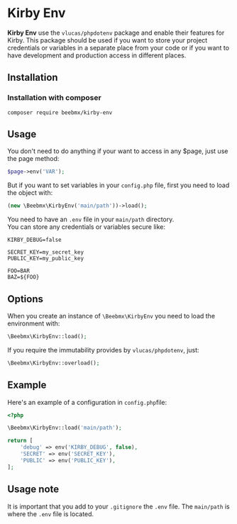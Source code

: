 # Kirby Env

**Kirby Env** use the `vlucas/phpdotenv` package and enable their features for Kirby.
This package should be used if you want to store your project credentials or variables in a separate place from your code or if you want to have development and production access in different places.

## Installation

### Installation with composer

```ssh
composer require beebmx/kirby-env
```

## Usage

You don't need to do anything if your want to access in any $page, just use the page method:

```php
$page->env('VAR');
```

But if you want to set variables in your `config.php` file, first you need to load the object with:

```php
(new \Beebmx\KirbyEnv('main/path'))->load();
```

You need to have an `.env` file in your `main/path` directory.  
You can store any credentials or variables secure like:

```ssh
KIRBY_DEBUG=false

SECRET_KEY=my_secret_key
PUBLIC_KEY=my_public_key

FOO=BAR
BAZ=${FOO}
```


## Options

When you create an instance of `\Beebmx\KirbyEnv` you need to load the environment with:

```php
\Beebmx\KirbyEnv::load();
```

If you require the immutability provides by `vlucas/phpdotenv`, just:

```php
\Beebmx\KirbyEnv::overload();
```

## Example

Here's an example of a configuration in `config.php`file:

```php
<?php

\Beebmx\KirbyEnv::load('main/path');

return [
    'debug' => env('KIRBY_DEBUG', false),
    'SECRET' => env('SECRET_KEY'),
    'PUBLIC' => env('PUBLIC_KEY'),
];

```

## Usage note

It is important that you add to your `.gitignore` the `.env` file. 
The `main/path` is where the `.env` file is located.
